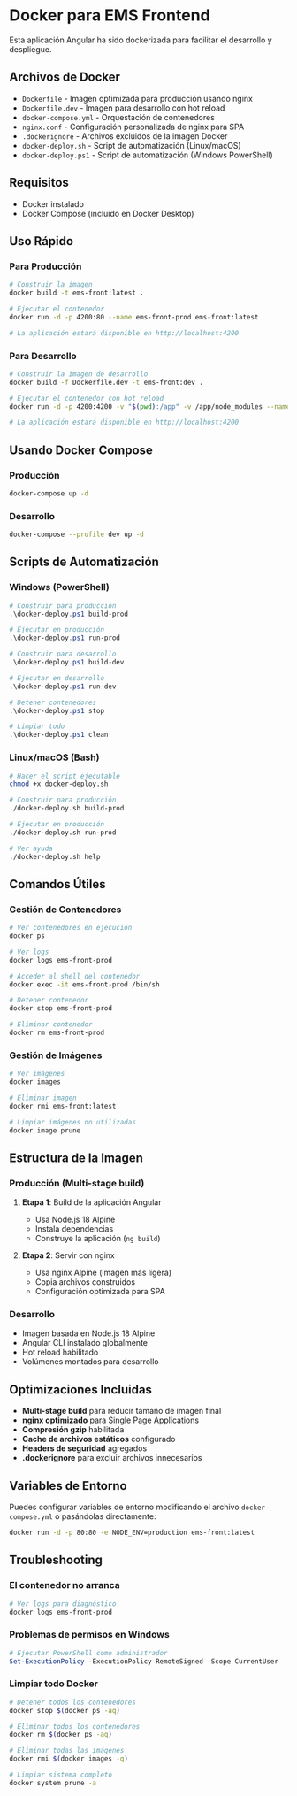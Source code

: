 # Docker para EMS Frontend

Esta aplicación Angular ha sido dockerizada para facilitar el desarrollo y despliegue.

## Archivos de Docker

- `Dockerfile` - Imagen optimizada para producción usando nginx
- `Dockerfile.dev` - Imagen para desarrollo con hot reload
- `docker-compose.yml` - Orquestación de contenedores
- `nginx.conf` - Configuración personalizada de nginx para SPA
- `.dockerignore` - Archivos excluidos de la imagen Docker
- `docker-deploy.sh` - Script de automatización (Linux/macOS)
- `docker-deploy.ps1` - Script de automatización (Windows PowerShell)

## Requisitos

- Docker instalado
- Docker Compose (incluido en Docker Desktop)

## Uso Rápido

### Para Producción

```bash
# Construir la imagen
docker build -t ems-front:latest .

# Ejecutar el contenedor
docker run -d -p 4200:80 --name ems-front-prod ems-front:latest

# La aplicación estará disponible en http://localhost:4200
```

### Para Desarrollo

```bash
# Construir la imagen de desarrollo
docker build -f Dockerfile.dev -t ems-front:dev .

# Ejecutar el contenedor con hot reload
docker run -d -p 4200:4200 -v "$(pwd):/app" -v /app/node_modules --name ems-front-dev ems-front:dev

# La aplicación estará disponible en http://localhost:4200
```

## Usando Docker Compose

### Producción
```bash
docker-compose up -d
```

### Desarrollo
```bash
docker-compose --profile dev up -d
```

## Scripts de Automatización

### Windows (PowerShell)
```powershell
# Construir para producción
.\docker-deploy.ps1 build-prod

# Ejecutar en producción
.\docker-deploy.ps1 run-prod

# Construir para desarrollo
.\docker-deploy.ps1 build-dev

# Ejecutar en desarrollo
.\docker-deploy.ps1 run-dev

# Detener contenedores
.\docker-deploy.ps1 stop

# Limpiar todo
.\docker-deploy.ps1 clean
```

### Linux/macOS (Bash)
```bash
# Hacer el script ejecutable
chmod +x docker-deploy.sh

# Construir para producción
./docker-deploy.sh build-prod

# Ejecutar en producción
./docker-deploy.sh run-prod

# Ver ayuda
./docker-deploy.sh help
```

## Comandos Útiles

### Gestión de Contenedores
```bash
# Ver contenedores en ejecución
docker ps

# Ver logs
docker logs ems-front-prod

# Acceder al shell del contenedor
docker exec -it ems-front-prod /bin/sh

# Detener contenedor
docker stop ems-front-prod

# Eliminar contenedor
docker rm ems-front-prod
```

### Gestión de Imágenes
```bash
# Ver imágenes
docker images

# Eliminar imagen
docker rmi ems-front:latest

# Limpiar imágenes no utilizadas
docker image prune
```

## Estructura de la Imagen

### Producción (Multi-stage build)
1. **Etapa 1**: Build de la aplicación Angular
   - Usa Node.js 18 Alpine
   - Instala dependencias
   - Construye la aplicación (`ng build`)

2. **Etapa 2**: Servir con nginx
   - Usa nginx Alpine (imagen más ligera)
   - Copia archivos construidos
   - Configuración optimizada para SPA

### Desarrollo
- Imagen basada en Node.js 18 Alpine
- Angular CLI instalado globalmente
- Hot reload habilitado
- Volúmenes montados para desarrollo

## Optimizaciones Incluidas

- **Multi-stage build** para reducir tamaño de imagen final
- **nginx optimizado** para Single Page Applications
- **Compresión gzip** habilitada
- **Cache de archivos estáticos** configurado
- **Headers de seguridad** agregados
- **.dockerignore** para excluir archivos innecesarios

## Variables de Entorno

Puedes configurar variables de entorno modificando el archivo `docker-compose.yml` o pasándolas directamente:

```bash
docker run -d -p 80:80 -e NODE_ENV=production ems-front:latest
```

## Troubleshooting

### El contenedor no arranca
```bash
# Ver logs para diagnóstico
docker logs ems-front-prod
```

### Problemas de permisos en Windows
```powershell
# Ejecutar PowerShell como administrador
Set-ExecutionPolicy -ExecutionPolicy RemoteSigned -Scope CurrentUser
```

### Limpiar todo Docker
```bash
# Detener todos los contenedores
docker stop $(docker ps -aq)

# Eliminar todos los contenedores
docker rm $(docker ps -aq)

# Eliminar todas las imágenes
docker rmi $(docker images -q)

# Limpiar sistema completo
docker system prune -a
```
